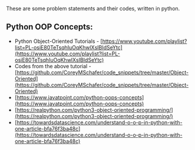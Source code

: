 These are some problem statements and their codes, written in python.

## Python OOP Concepts:
- Python Object-Oriented Tutorials - [https://www.youtube.com/playlist?list=PL-osiE80TeTsqhIuOqKhwlXsIBIdSeYtc](https://www.youtube.com/playlist?list=PL-osiE80TeTsqhIuOqKhwlXsIBIdSeYtc)
- Codes from the above tutorial - [https://github.com/CoreyMSchafer/code_snippets/tree/master/Object-Oriented](https://github.com/CoreyMSchafer/code_snippets/tree/master/Object-Oriented)
- [https://www.javatpoint.com/python-oops-concepts](https://www.javatpoint.com/python-oops-concepts)
- [https://realpython.com/python3-object-oriented-programming/](https://realpython.com/python3-object-oriented-programming/)
- [https://towardsdatascience.com/understand-o-o-p-in-python-with-one-article-bfa76f3ba48c](https://towardsdatascience.com/understand-o-o-p-in-python-with-one-article-bfa76f3ba48c)
